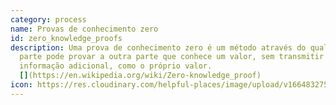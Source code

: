 ```yaml
---
category: process
name: Provas de conhecimento zero
id: zero_knowledge_proofs
description: Uma prova de conhecimento zero é um método através do qual uma
  parte pode provar a outra parte que conhece um valor, sem transmitir qualquer
  informação adicional, como o próprio valor.
  [](https://en.wikipedia.org/wiki/Zero-knowledge_proof)
icon: https://res.cloudinary.com/helpful-places/image/upload/v1664832754/dtpr-icons/process/zero-knowledge-proof_ttvjz0.svg
---
```


